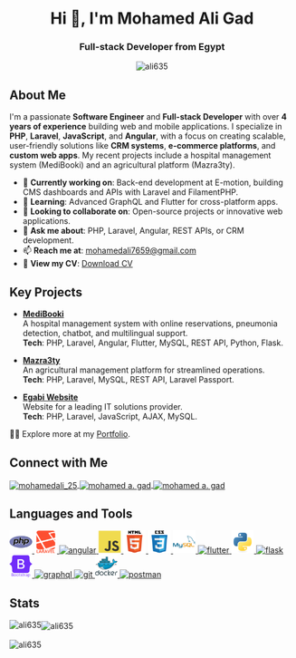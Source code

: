 <h1 align="center">Hi 👋, I'm Mohamed Ali Gad</h1>
<h3 align="center">Full-stack Developer from Egypt</h3>

<p align="center">
  <img src="https://komarev.com/ghpvc/?username=ali635&label=Profile%20views&color=0e75b6&style=flat" alt="ali635" />
</p>

## About Me
I'm a passionate **Software Engineer** and **Full-stack Developer** with over **4 years of experience** building web and mobile applications. I specialize in **PHP**, **Laravel**, **JavaScript**, and **Angular**, with a focus on creating scalable, user-friendly solutions like **CRM systems**, **e-commerce platforms**, and **custom web apps**. My recent projects include a hospital management system (MediBooki) and an agricultural platform (Mazra3ty). 

- 🔭 **Currently working on**: Back-end development at E-motion, building CMS dashboards and APIs with Laravel and FilamentPHP.
- 🌱 **Learning**: Advanced GraphQL and Flutter for cross-platform apps.
- 👯 **Looking to collaborate on**: Open-source projects or innovative web applications.
- 💬 **Ask me about**: PHP, Laravel, Angular, REST APIs, or CRM development.
- 📫 **Reach me at**: mohamedali7659@gmail.com
- 📄 **View my CV**: [Download CV](https://drive.google.com/file/d/1k8NqoYpD96UescOIQQq1I7IuFCuGRulR/view)

## Key Projects
- **[MediBooki](https://benaahadees.com)**  
  A hospital management system with online reservations, pneumonia detection, chatbot, and multilingual support.  
  **Tech**: PHP, Laravel, Angular, Flutter, MySQL, REST API, Python, Flask.

- **[Mazra3ty](https://mazra3ty.com)**  
  An agricultural management platform for streamlined operations.  
  **Tech**: PHP, Laravel, MySQL, REST API, Laravel Passport.

- **[Egabi Website](https://egabi.com)**  
  Website for a leading IT solutions provider.  
  **Tech**: PHP, Laravel, JavaScript, AJAX, MySQL.

👨‍💻 Explore more at my [Portfolio](https://ali635.github.io/portfolio/).

## Connect with Me
<p align="left">
  <a href="https://twitter.com/mohamedali_25" target="_blank">
    <img align="center" src="https://raw.githubusercontent.com/rahuldkjain/github-profile-readme-generator/master/src/images/icons/Social/twitter.svg" alt="mohamedali_25" height="30" width="40" />
  </a>
  <a href="https://www.linkedin.com/in/mohamed-ali-6928991ab/" target="_blank">
    <img align="center" src="https://raw.githubusercontent.com/rahuldkjain/github-profile-readme-generator/master/src/images/icons/Social/linked-in-alt.svg" alt="mohamed a. gad" height="30" width="40" />
  </a>
  <a href="https://www.facebook.com/profile.php?id=100006111452335" target="_blank">
    <img align="center" src="https://raw.githubusercontent.com/rahuldkjain/github-profile-readme-generator/master/src/images/icons/Social/facebook.svg" alt="mohamed a. gad" height="30" width="40" />
  </a>
</p>

## Languages and Tools
<p align="left">
  <a href="https://www.php.net" target="_blank" rel="noreferrer">
    <img src="https://raw.githubusercontent.com/devicons/devicon/master/icons/php/php-original.svg" alt="php" width="40" height="40"/>
  </a>
  <a href="https://laravel.com/" target="_blank" rel="noreferrer">
    <img src="https://raw.githubusercontent.com/devicons/devicon/master/icons/laravel/laravel-plain-wordmark.svg" alt="laravel" width="40" height="40"/>
  </a>
  <a href="https://angular.io" target="_blank" rel="noreferrer">
    <img src="https://angular.io/assets/images/logos/angular/angular.svg" alt="angular" width="40" height="40"/>
  </a>
  <a href="https://developer.mozilla.org/en-US/docs/Web/JavaScript" target="_blank" rel="noreferrer">
    <img src="https://raw.githubusercontent.com/devicons/devicon/master/icons/javascript/javascript-original.svg" alt="javascript" width="40" height="40"/>
  </a>
  <a href="https://www.w3.org/html/" target="_blank" rel="noreferrer">
    <img src="https://raw.githubusercontent.com/devicons/devicon/master/icons/html5/html5-original-wordmark.svg" alt="html5" width="40" height="40"/>
  </a>
  <a href="https://www.w3schools.com/css/" target="_blank" rel="noreferrer">
    <img src="https://raw.githubusercontent.com/devicons/devicon/master/icons/css3/css3-original-wordmark.svg" alt="css3" width="40" height="40"/>
  </a>
  <a href="https://www.mysql.com/" target="_blank" rel="noreferrer">
    <img src="https://raw.githubusercontent.com/devicons/devicon/master/icons/mysql/mysql-original-wordmark.svg" alt="mysql" width="40" height="40"/>
  </a>
  <a href="https://flutter.dev" target="_blank" rel="noreferrer">
    <img src="https://www.vectorlogo.zone/logos/flutterio/flutterio-icon.svg" alt="flutter" width="40" height="40"/>
  </a>
  <a href="https://www.python.org" target="_blank" rel="noreferrer">
    <img src="https://raw.githubusercontent.com/devicons/devicon/master/icons/python/python-original.svg" alt="python" width="40" height="40"/>
  </a>
  <a href="https://flask.palletsprojects.com/" target="_blank" rel="noreferrer">
    <img src="https://www.vectorlogo.zone/logos/pocoo_flask/pocoo_flask-icon.svg" alt="flask" width="40" height="40"/>
  </a>
  <a href="https://getbootstrap.com" target="_blank" rel="noreferrer">
    <img src="https://raw.githubusercontent.com/devicons/devicon/master/icons/bootstrap/bootstrap-plain-wordmark.svg" alt="bootstrap" width="40" height="40"/>
  </a>
  <a href="https://graphql.org" target="_blank" rel="noreferrer">
    <img src="https://www.vectorlogo.zone/logos/graphql/graphql-icon.svg" alt="graphql" width="40" height="40"/>
  </a>
  <a href="https://git-scm.com/" target="_blank" rel="noreferrer">
    <img src="https://www.vectorlogo.zone/logos/git-scm/git-scm-icon.svg" alt="git" width="40" height="40"/>
  </a>
  <a href="https://www.docker.com/" target="_blank" rel="noreferrer">
    <img src="https://raw.githubusercontent.com/devicons/devicon/master/icons/docker/docker-original-wordmark.svg" alt="docker" width="40" height="40"/>
  </a>
  <a href="https://postman.com" target="_blank" rel="noreferrer">
    <img src="https://www.vectorlogo.zone/logos/getpostman/getpostman-icon.svg" alt="postman" width="40" height="40"/>
  </a>
</p>

## Stats
<p>
  <img align="left" src="https://github-readme-stats.vercel.app/api/top-langs?username=ali635&show_icons=true&locale=en&layout=compact" alt="ali635" />
</p>

<p>
  <img align="center" src="https://github-readme-stats.vercel.app/api?username=ali635&show_icons=true&locale=en" alt="ali635" />
</p>

<p>
  <img align="center" src="https://github-readme-streak-stats.herokuapp.com/?user=ali635&" alt="ali635" />
</p>
